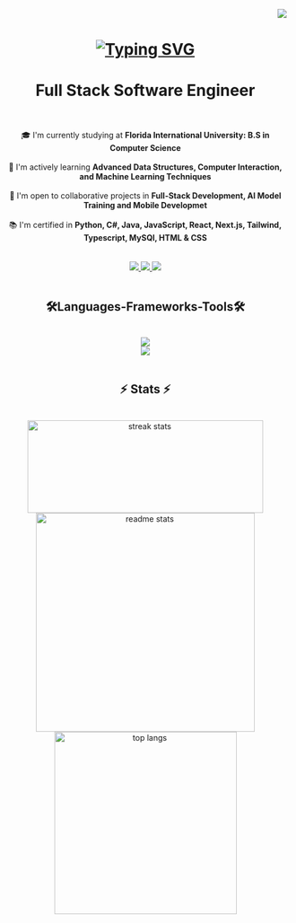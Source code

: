 <p align="right">
  <img src="https://visitor-badge.laobi.icu/badge?page_id=skyler-hall.visitor-badge&left_color=red&right_color=green&left_text=visitors">
</p>

<h1 align="center">
    <a href="https://git.io/typing-svg">
      <img src="https://readme-typing-svg.demolab.com?font=Fira+Code&size=40&duration=3500&pause=1000&color=008000&center=true&vCenter=true&random=false&width=500&lines=Hi!;Welcome+To+My+Page" alt="Typing SVG" />
    </a>
</h1>

<h1 align="center" margin-bottom:'10px'>Full Stack Software Engineer</h1>

<br />


<br />
<div align="center">
    🎓 I'm currently studying at <strong>Florida International University: B.S in Computer Science</strong><br /><br />
    🌱 I'm actively learning <strong>Advanced Data Structures, Computer Interaction, and Machine Learning Techniques</strong><br /><br />
    👯 I'm open to collaborative projects in <strong>Full-Stack Development, AI Model Training and Mobile Developmet</strong><br /><br />
    📚 I'm certified in <strong>Python, C#, Java, JavaScript, React, Next.js, Tailwind, Typescript, MySQl, HTML & CSS</strong></br /><br />
</div>
<br />
<div align="center">
  <a href="mailto:skyler.hall.business@gmail.com">
    <img src="https://img.shields.io/badge/Gmail-333333?style=for-the-badge&logo=gmail&logoColor=red target="_blank" />
  </a>
  <a href="https://www.linkedin.com/in/skylerhalll/" target="_blank">
    <img src="https://img.shields.io/badge/LinkedIn-0077B5?style=for-the-badge&logo=linkedin&logoColor=white" target="_blank" />
  </a>
    <a href="https://skylerhall.com/" target="_blank">
    <img src="https://img.shields.io/badge/Portfolio-FF5722?style=for-the-badge&logo=todoist&logoColor=white" target="_blank" />
  </a>
</div>

<br />

<h2 align="center">🛠️Languages-Frameworks-Tools🛠️</h2>
<br />
<div align="center">
  <a href="https://skillicons.dev">
    <img src="https://skillicons.dev/icons?i=nodejs,github,python,javascript,express,firebase,mongodb,c,java"/><br />
    <img src="https://skillicons.dev/icons?i=react,r,bootstrap,mui,mysql,html,css,vscode,figma,git"/>
  </a>
</div>

<br />

<h2 align="center">⚡ Stats ⚡</h2>

<br>
<div align=center>

  <img width="420" height="165" src="https://streak-stats.demolab.com/?user=skyler-hall&theme=react&border_radius=10" alt="streak stats"/>

  <img width=390 src="https://github-readme-stats.vercel.app/api?username=skyler-hall&show_icons=true&theme=react&rank_icon=github&border_radius=10" alt="readme stats" />
  <br/>
  <img width=325 align="center" src="https://github-readme-stats.vercel.app/api/top-langs/?username=skyler-hall&Langs_count=8&layout=compact&theme=react&border_radius=10&size_weight=0.5&count_weight=0.5&exclude_repo=github-readme-stats" alt="top langs" />

  </div>

<br/><br/>
<br/>
